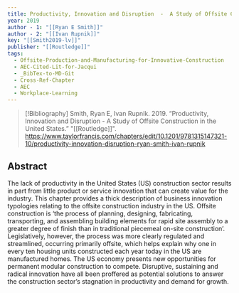 ```yaml
---
title: Productivity, Innovation and Disruption  -  A Study of Offsite Construction in the United States
year: 2019
author - 1: "[[Ryan E Smith]]"
author - 2: "[[Ivan Rupnik]]"
key: "[[Smith2019-lv]]"
publisher: "[[Routledge]]"
tags:
  - Offsite-Production-and-Manufacturing-for-Innovative-Construction
  - AEC-Cited-Lit-for-Jacqui
  - _BibTex-to-MD-Git
  - Cross-Ref-Chapter
  - AEC
  - Workplace-Learning
---
```


> [!Bibliography]
> Smith, Ryan E, Ivan Rupnik. 2019. “Productivity, Innovation and Disruption  -  A Study of Offsite Construction in the United States.” "[[Routledge]]". https://www.taylorfrancis.com/chapters/edit/10.1201/9781315147321-10/productivity-innovation-disruption-ryan-smith-ivan-rupnik

## Abstract
The lack of productivity in the United States (US) construction sector results in part from little product or service innovation that can create value for the industry. This chapter provides a thick description of business innovation typologies relating to the offsite construction industry in the US. Offsite construction is ‘the process of planning, designing, fabricating, transporting, and assembling building elements for rapid site assembly to a greater degree of finish than in traditional piecemeal on-site construction’. Legislatively, however, the process was more clearly regulated and streamlined, occurring primarily offsite, which helps explain why one in every ten housing units constructed each year today in the US are manufactured homes. The US economy presents new opportunities for permanent modular construction to compete. Disruptive, sustaining and radical innovation have all been proffered as potential solutions to answer the construction sector’s stagnation in productivity and demand for growth.